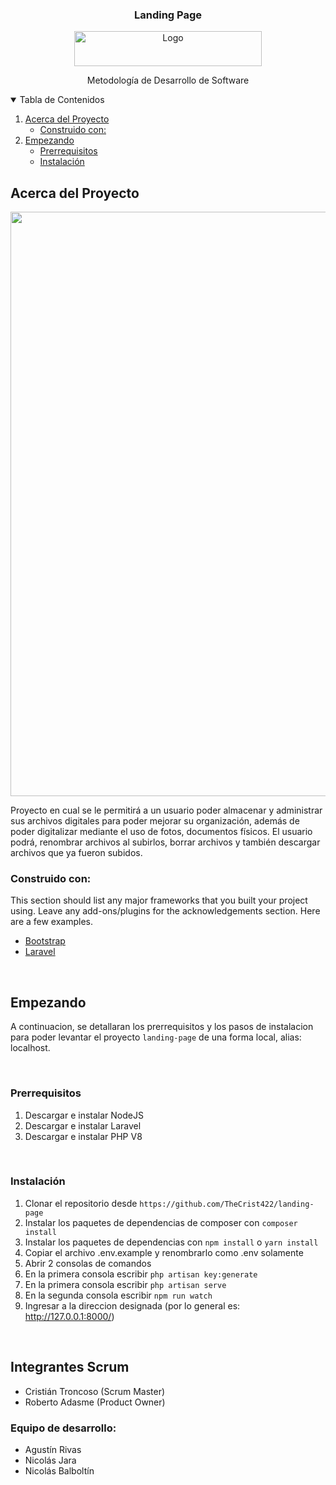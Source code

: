 <!-- PROJECT LOGO -->
 <h3 align="center">Landing Page </h3>
<p align="center">
  <a href="https://github.com/pabpobar/Tarea1-Landing-Page/tree/LandingPage-Grupo9">
    <img src="https://www.amnska.cl/public/images/logo-white.png" alt="Logo" width="300" height="56">
  </a>

 

  <p align="center">
   Metodología de Desarrollo de Software

<!-- TABLE OF CONTENTS -->
<details open="open">
  <summary>Tabla de Contenidos</summary>
  <ol>
    <li>
      <a href="#about-the-project">Acerca del Proyecto</a>
      <ul>
        <li><a href="#built-with">Construido con: </a></li>
      </ul>
    </li>
    <li>
      <a href="#getting-started">Empezando</a>
      <ul>
        <li><a href="#prerequisites">Prerrequisitos</a></li>
        <li><a href="#installation">Instalación</a></li>
      </ul>
    </li>
     </ol>
</details>



<!-- ABOUT THE PROJECT -->
## Acerca del Proyecto

<p align="center">
      <img src="images/producto1.png" alt="Logo" width="1987" height="935">
  </a>

Proyecto en cual se le permitirá a un usuario poder almacenar y administrar sus archivos digitales para poder mejorar su organización, además de poder digitalizar mediante el uso de fotos, documentos físicos. El usuario podrá, renombrar archivos al subirlos, borrar archivos y también descargar archivos que ya fueron subidos.

### Construido con:

This section should list any major frameworks that you built your project using. Leave any add-ons/plugins for the acknowledgements section. Here are a few examples.
* [Bootstrap](https://getbootstrap.com)
* [Laravel](https://laravel.com)

<br />

<!-- GETTING STARTED -->
## Empezando
A continuacion, se detallaran los prerrequisitos y los pasos de instalacion para poder levantar el
proyecto ```landing-page``` de una forma local, alias: localhost.

<br/>

### Prerrequisitos
1. Descargar e instalar NodeJS
2. Descargar e instalar Laravel
3. Descargar e instalar PHP V8
<br />

### Instalación

1. Clonar el repositorio desde ```https://github.com/TheCrist422/landing-page```
2. Instalar los paquetes de dependencias de composer con ```composer install```
3. Instalar los paquetes de dependencias con ```npm install``` o ```yarn install```
4. Copiar el archivo .env.example y renombrarlo como .env solamente
3. Abrir 2 consolas de comandos
4. En la primera consola escribir ```php artisan key:generate```
4. En la primera consola escribir ```php artisan serve```
5. En la segunda consola escribir ```npm run watch```
6. Ingresar a la direccion designada (por lo general es: http://127.0.0.1:8000/)

<br>

## Integrantes Scrum
* Cristián Troncoso (Scrum Master)
* Roberto Adasme (Product Owner)

### Equipo de desarrollo:
* Agustín Rivas
* Nicolás Jara
* Nicolás Balboltín


